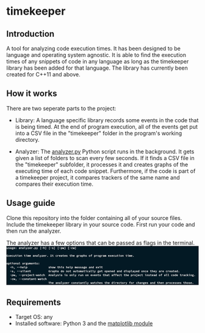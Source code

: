 # timekeeper
## Introduction
A tool for analyzing code execution times. It has been designed to be language and operating system agnostic. It is able to find the execution times of any snippets of code in any language as long as the timekeeper library has been added for that language. The library has currently been created for C++11 and above.

## How it works
There are two seperate parts to the project:
* Library: A language specific library records some events in the code that is being timed. At the end of program execution, all of the events get put into a CSV file in the "timekeeper" folder in the program's working directory.

* Analyzer: The [analyzer.py](src/analyzer.py) Python script runs in the background. It gets given a list of folders to scan every few seconds. If it finds a CSV file in the "timekeeper" subfolder, it processes it and creates graphs of the executing time of each code snippet. Furthermore, if the code is part of a timekeeper project, it compares trackers of the same name and compares their execution time.

## Usage guide
Clone this repository into the folder containing all of your source files. Include the timekeeper library in your source code. First run your code and then run the analyzer.

The analyzer has a few options that can be passed as flags in the terminal.
![Analyzer command line flags](readme_images/analyzer_usage.png?raw=true "Analyzer command line flags")

## Requirements
* Target OS: any
* Installed software: Python 3 and the [matplotlib module](https://matplotlib.org/users/installing.html)

